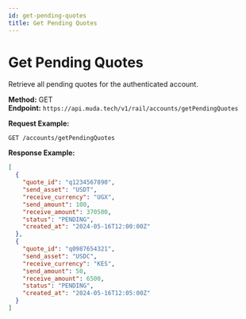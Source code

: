 ```yaml
---
id: get-pending-quotes
title: Get Pending Quotes
---
```


# Get Pending Quotes

Retrieve all pending quotes for the authenticated account.

**Method:** GET  
**Endpoint:** `https://api.muda.tech/v1/rail/accounts/getPendingQuotes`

**Request Example:**
```
GET /accounts/getPendingQuotes
```

**Response Example:**
```json
[
  {
    "quote_id": "q1234567890",
    "send_asset": "USDT",
    "receive_currency": "UGX",
    "send_amount": 100,
    "receive_amount": 370500,
    "status": "PENDING",
    "created_at": "2024-05-16T12:00:00Z"
  },
  {
    "quote_id": "q0987654321",
    "send_asset": "USDC",
    "receive_currency": "KES",
    "send_amount": 50,
    "receive_amount": 6500,
    "status": "PENDING",
    "created_at": "2024-05-16T12:05:00Z"
  }
]
```
